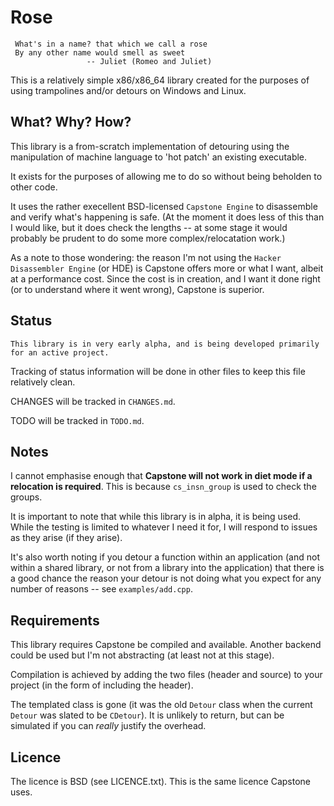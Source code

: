 # Rose

     What's in a name? that which we call a rose
     By any other name would smell as sweet
                     -- Juliet (Romeo and Juliet)

This is a relatively simple x86/x86_64 library created for the purposes of using trampolines and/or detours on Windows and Linux.



## What? Why? How?

This library is a from-scratch implementation of detouring using the manipulation of machine language to 'hot patch' an existing executable.

It exists for the purposes of allowing me to do so without being beholden to other code.

It uses the rather execellent BSD-licensed `Capstone Engine` to disassemble and verify what's happening is safe.  (At the moment it does less of this than I would like, but it does check the lengths -- at some stage it would probably be prudent to do some more complex/relocatation work.)

As a note to those wondering: the reason I'm not using the `Hacker Disassembler Engine` (or HDE) is Capstone offers more or what I want, albeit at a performance cost.  Since the cost is in creation, and I want it done right (or to understand where it went wrong), Capstone is superior.



## Status

    This library is in very early alpha, and is being developed primarily for an active project.

Tracking of status information will be done in other files to keep this file relatively clean.

CHANGES will be tracked in `CHANGES.md`.

TODO will be tracked in `TODO.md`.



## Notes

I cannot emphasise enough that **Capstone will not work in diet mode if a relocation is required**.  This is because `cs_insn_group` is used to check the groups.

It is important to note that while this library is in alpha, it is being used.  While the testing is limited to whatever I need it for, I will respond to issues as they arise (if they arise).

It's also worth noting if you detour a function within an application (and not within a shared library, or not from a library into the application) that there is a good chance the reason your detour is not doing what you expect for any number of reasons -- see `examples/add.cpp`.



## Requirements

This library requires Capstone be compiled and available.  Another backend could be used but I'm not abstracting (at least not at this stage).

Compilation is achieved by adding the two files (header and source) to your project (in the form of including the header).

The templated class is gone (it was the old `Detour` class when the current `Detour` was slated to be `CDetour`).  It is unlikely to return, but can be simulated if you can *really* justify the overhead.


## Licence

The licence is BSD (see LICENCE.txt).  This is the same licence Capstone uses.
